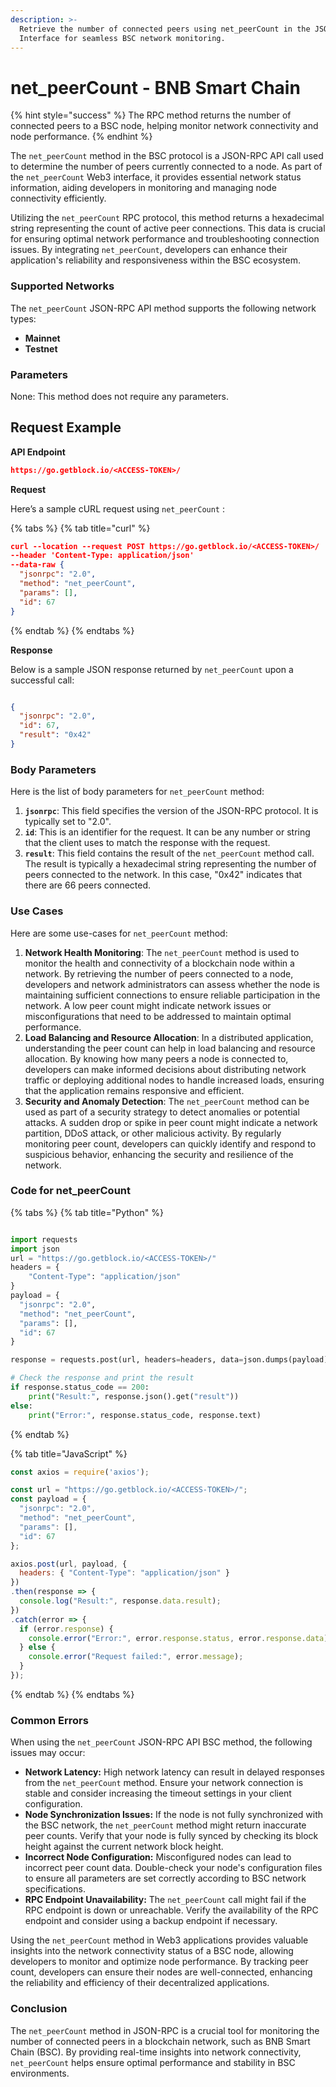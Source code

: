 ```yaml
---
description: >-
  Retrieve the number of connected peers using net_peerCount in the JSON-RPC API
  Interface for seamless BSC network monitoring.
---
```


# net\_peerCount - BNB Smart Chain

{% hint style="success" %}
The RPC method returns the number of connected peers to a BSC node, helping monitor network connectivity and node performance.
{% endhint %}

The `net_peerCount` method in the BSC protocol is a JSON-RPC API call used to determine the number of peers currently connected to a node. As part of the `net_peerCount` Web3 interface, it provides essential network status information, aiding developers in monitoring and managing node connectivity efficiently.

Utilizing the `net_peerCount` RPC protocol, this method returns a hexadecimal string representing the count of active peer connections. This data is crucial for ensuring optimal network performance and troubleshooting connection issues. By integrating `net_peerCount`, developers can enhance their application's reliability and responsiveness within the BSC ecosystem.

### Supported Networks

The `net_peerCount` JSON-RPC API method supports the following network types:

* **Mainnet**
* **Testnet**

### Parameters

None: This method does not require any parameters.

## Request Example

**API Endpoint**

```json
https://go.getblock.io/<ACCESS-TOKEN>/
```

**Request**

Here’s a sample cURL request using `net_peerCount` :

{% tabs %}
{% tab title="curl" %}
```json
curl --location --request POST https://go.getblock.io/<ACCESS-TOKEN>/
--header 'Content-Type: application/json' 
--data-raw {
  "jsonrpc": "2.0",
  "method": "net_peerCount",
  "params": [],
  "id": 67
}
```
{% endtab %}
{% endtabs %}

**Response**

Below is a sample JSON response returned by `net_peerCount` upon a successful call:

```json

{
  "jsonrpc": "2.0",
  "id": 67,
  "result": "0x42"
}

```

### Body Parameters

Here is the list of body parameters for `net_peerCount` method:

1. **`jsonrpc`**: This field specifies the version of the JSON-RPC protocol. It is typically set to "2.0".
2. **`id`**: This is an identifier for the request. It can be any number or string that the client uses to match the response with the request.
3. **`result`**: This field contains the result of the `net_peerCount` method call. The result is typically a hexadecimal string representing the number of peers connected to the network. In this case, "0x42" indicates that there are 66 peers connected.

### Use Cases

Here are some use-cases for `net_peerCount` method:

1. **Network Health Monitoring**: The `net_peerCount` method is used to monitor the health and connectivity of a blockchain node within a network. By retrieving the number of peers connected to a node, developers and network administrators can assess whether the node is maintaining sufficient connections to ensure reliable participation in the network. A low peer count might indicate network issues or misconfigurations that need to be addressed to maintain optimal performance.
2. **Load Balancing and Resource Allocation**: In a distributed application, understanding the peer count can help in load balancing and resource allocation. By knowing how many peers a node is connected to, developers can make informed decisions about distributing network traffic or deploying additional nodes to handle increased loads, ensuring that the application remains responsive and efficient.
3. **Security and Anomaly Detection**: The `net_peerCount` method can be used as part of a security strategy to detect anomalies or potential attacks. A sudden drop or spike in peer count might indicate a network partition, DDoS attack, or other malicious activity. By regularly monitoring peer count, developers can quickly identify and respond to suspicious behavior, enhancing the security and resilience of the network.

### Code for net\_peerCount

{% tabs %}
{% tab title="Python" %}
```python

import requests
import json
url = "https://go.getblock.io/<ACCESS-TOKEN>/"
headers = {
    "Content-Type": "application/json"
}
payload = {
  "jsonrpc": "2.0",
  "method": "net_peerCount",
  "params": [],
  "id": 67
}

response = requests.post(url, headers=headers, data=json.dumps(payload))

# Check the response and print the result
if response.status_code == 200:
    print("Result:", response.json().get("result"))
else:
    print("Error:", response.status_code, response.text)

```
{% endtab %}

{% tab title="JavaScript" %}
```javascript
const axios = require('axios');

const url = "https://go.getblock.io/<ACCESS-TOKEN>/";
const payload = {
  "jsonrpc": "2.0",
  "method": "net_peerCount",
  "params": [],
  "id": 67
};

axios.post(url, payload, {
  headers: { "Content-Type": "application/json" }
})
.then(response => {
  console.log("Result:", response.data.result);
})
.catch(error => {
  if (error.response) {
    console.error("Error:", error.response.status, error.response.data);
  } else {
    console.error("Request failed:", error.message);
  }
});
```
{% endtab %}
{% endtabs %}

### Common Errors

When using the `net_peerCount` JSON-RPC API BSC method, the following issues may occur:

* **Network Latency:** High network latency can result in delayed responses from the `net_peerCount` method. Ensure your network connection is stable and consider increasing the timeout settings in your client configuration.
* **Node Synchronization Issues:** If the node is not fully synchronized with the BSC network, the `net_peerCount` method might return inaccurate peer counts. Verify that your node is fully synced by checking its block height against the current network block height.
* **Incorrect Node Configuration:** Misconfigured nodes can lead to incorrect peer count data. Double-check your node's configuration files to ensure all parameters are set correctly according to BSC network specifications.
* **RPC Endpoint Unavailability:** The `net_peerCount` call might fail if the RPC endpoint is down or unreachable. Verify the availability of the RPC endpoint and consider using a backup endpoint if necessary.

Using the `net_peerCount` method in Web3 applications provides valuable insights into the network connectivity status of a BSC node, allowing developers to monitor and optimize node performance. By tracking peer count, developers can ensure their nodes are well-connected, enhancing the reliability and efficiency of their decentralized applications.

### Conclusion

The `net_peerCount` method in JSON-RPC is a crucial tool for monitoring the number of connected peers in a blockchain network, such as  BNB Smart Chain (BSC). By providing real-time insights into network connectivity, `net_peerCount` helps ensure optimal performance and stability in BSC environments.
